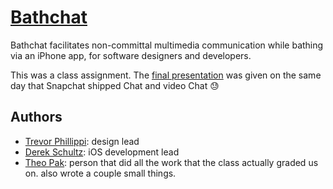 # [Bathchat](http://bathchat.github.io)

Bathchat facilitates non-committal multimedia communication while bathing via an iPhone app, for software designers and developers. 

This was a class assignment. The [final presentation](https://speakerdeck.com/theopak/bathchat) was given on the same day that Snapchat shipped Chat and video Chat :sweat:


## Authors

- [Trevor Phillippi](http://trev.guru): design lead
- [Derek Schultz](http://derek-schultz.net): iOS development lead
- [Theo Pak](http://theopak.com): person that did all the work that the class actually graded us on. also wrote a couple small things.
